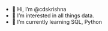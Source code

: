 - 👋 Hi, I’m @cdskrishna
- 👀 I’m interested in all things data.
- 🌱 I’m currently learning SQL, Python

<!---
cdskrishna/cdskrishna is a ✨ special ✨ repository because its `README.md` (this file) appears on your GitHub profile.
You can click the Preview link to take a look at your changes.
--->
